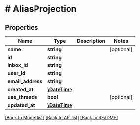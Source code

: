 # # AliasProjection

## Properties

Name | Type | Description | Notes
------------ | ------------- | ------------- | -------------
**name** | **string** |  | [optional]
**id** | **string** |  |
**inbox_id** | **string** |  |
**user_id** | **string** |  |
**email_address** | **string** |  |
**created_at** | [**\DateTime**](\DateTime) |  |
**use_threads** | **bool** |  | [optional]
**updated_at** | [**\DateTime**](\DateTime) |  |

[[Back to Model list]](../../README#models) [[Back to API list]](../../README#endpoints) [[Back to README]](../../README)
